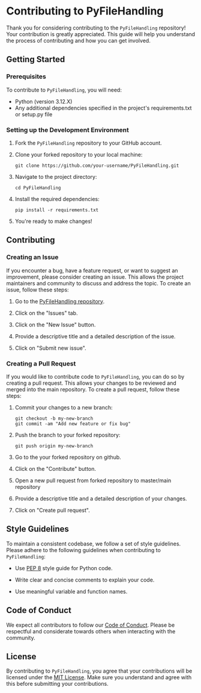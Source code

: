 # Contributing to PyFileHandling

Thank you for considering contributing to the `PyFileHandling` repository! Your contribution is greatly appreciated. This guide will help you understand the process of contributing and how you can get involved.

## Getting Started

### Prerequisites

To contribute to `PyFileHandling`, you will need:

- Python (version 3.12.X)
- Any additional dependencies specified in the project's requirements.txt or setup.py file

### Setting up the Development Environment

1. Fork the `PyFileHandling` repository to your GitHub account.

2. Clone your forked repository to your local machine:
   ```shell
   git clone https://github.com/your-username/PyFileHandling.git
   ```

3. Navigate to the project directory:
   ```shell
   cd PyFileHandling
   ```

4. Install the required dependencies:
   ```shell
   pip install -r requirements.txt
   ```

5. You're ready to make changes!

## Contributing

### Creating an Issue

If you encounter a bug, have a feature request, or want to suggest an improvement, please consider creating an issue. This allows the project maintainers and community to discuss and address the topic. To create an issue, follow these steps:

1. Go to the [PyFileHandling repository](https://github.com/JeelDobariya38/PyFileHandling).

2. Click on the "Issues" tab.

3. Click on the "New Issue" button.

4. Provide a descriptive title and a detailed description of the issue.

5. Click on "Submit new issue".

### Creating a Pull Request

If you would like to contribute code to `PyFileHandling`, you can do so by creating a pull request. This allows your changes to be reviewed and merged into the main repository. To create a pull request, follow these steps:

1. Commit your changes to a new branch:

   ```shell
   git checkout -b my-new-branch
   git commit -am "Add new feature or fix bug"
   ```

2. Push the branch to your forked repository:

   ```shell
   git push origin my-new-branch
   ```

3. Go to the your forked repository on github.

4. Click on the "Contribute" button.

5. Open a new pull request from forked repository to master/main repository

6. Provide a descriptive title and a detailed description of your changes.

7. Click on "Create pull request".

## Style Guidelines

To maintain a consistent codebase, we follow a set of style guidelines. Please adhere to the following guidelines when contributing to `PyFileHandling`:

- Use [PEP 8](https://www.python.org/dev/peps/pep-0008/) style guide for Python code.

- Write clear and concise comments to explain your code.

- Use meaningful variable and function names.

## Code of Conduct

We expect all contributors to follow our [Code of Conduct](CODE_OF_CONDUCT.md). Please be respectful and considerate towards others when interacting with the community.

## License

By contributing to `PyFileHandling`, you agree that your contributions will be licensed under the [MIT License](LICENSE.txt). Make sure you understand and agree with this before submitting your contributions.
